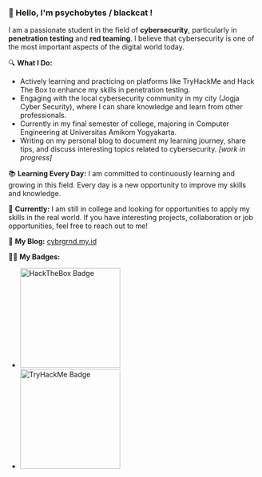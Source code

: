 ### 👋 Hello, I'm psychobytes / blackcat !

I am a passionate student in the field of **cybersecurity**, particularly in **penetration testing** and **red teaming**. I believe that cybersecurity is one of the most important aspects of the digital world today.

🔍 **What I Do:**
- Actively learning and practicing on platforms like TryHackMe and Hack The Box to enhance my skills in penetration testing.
- Engaging with the local cybersecurity community in my city (Jogja Cyber Security), where I can share knowledge and learn from other professionals.
- Currently in my final semester of college, majoring in Computer Engineering at Universitas Amikom Yogyakarta.
- Writing on my personal blog to document my learning journey, share tips, and discuss interesting topics related to cybersecurity. _[work in progress]_

📚 **Learning Every Day:**
I am committed to continuously learning and growing in this field. Every day is a new opportunity to improve my skills and knowledge.

💼 **Currently:**
I am still in college and looking for opportunities to apply my skills in the real world. If you have interesting projects, collaboration or job opportunities, feel free to reach out to me!

📝 **My Blog:** [cybrgrnd.my.id](https://cybrgrnd.my.id)

🧑‍💻 **My Badges:**
- <img src="https://www.hackthebox.eu/badge/image/1009617" alt="HackTheBox Badge" style="width: 200px;"><br>
- <img src="https://tryhackme-badges.s3.amazonaws.com/psychobytes.png" alt="TryHackMe Badge" style="width: 200px;">
